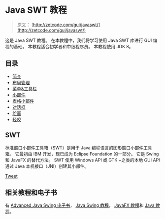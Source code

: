 # Java SWT 教程

> 原文： [http://zetcode.com/gui/javaswt/](http://zetcode.com/gui/javaswt/)

这是 Java SWT 教程。 在本教程中，我们将学习使用 Java SWT 库进行 GUI 编程的基础。 本教程适合初学者和中级程序员。 本教程使用 JDK 8。

## 目录



*   [简介](introduction/)
*   [布局管理](layout/)
*   [菜单&工具栏](menustoolbars/)
*   [小部件](widgets/)
*   [表格小部件](table/)
*   [对话框](dialogs/)
*   [绘画](painting/)
*   [轻咬](nibbles/)



## SWT

标准窗口小部件工具箱（SWT）是用于 Java 编程语言的图形窗口小部件工具箱。 它最初由 IBM 开发，现已成为 Eclipse Foundation 的一部分。 它是 Swing 和 JavaFX 的替代方法。 SWT 使用 Windows API 或 GTK +之类的本地 GUI API 通过 Java 本机接口（JNI）创建其小部件。

[Tweet](https://twitter.com/share) 

## 相关教程和电子书

有 [Advanced Java Swing 电子书](/ebooks/advancedjavaswing/)， [Java Swing 教程](/tutorials/javaswingtutorial/)， [JavaFX 教程](/gui/javafx/)和 [Java 教程](/lang/java/)。